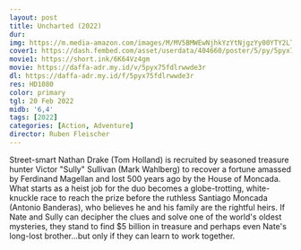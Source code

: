 ```yaml
---
layout: post
title: Uncharted (2022)
dur: 
img: https://m.media-amazon.com/images/M/MV5BMWEwNjhkYzYtNjgzYy00YTY2LThjYWYtYzViMGJkZTI4Y2MyXkEyXkFqcGdeQXVyNTM0OTY1OQ@@._V1_.jpg
cover1: https://dash.fembed.com/asset/userdata/404660/poster/5/py/5pyx75fdlrwwde3r.png?v=1654145350
movie1: https://short.ink/6K64Vz4gm
movie: https://daffa-adr.my.id/v/5pyx75fdlrwwde3r
dl: https://daffa-adr.my.id/f/5pyx75fdlrwwde3r
res: HD1080
color: primary
tgl: 20 Feb 2022
midb: '6,4'
tags: [2022]
categories: [Action, Adventure]
director: Ruben Fleischer
---
```


Street-smart Nathan Drake (Tom Holland) is recruited by seasoned treasure hunter Victor "Sully" Sullivan (Mark Wahlberg) to recover a fortune amassed by Ferdinand Magellan and lost 500 years ago by the House of Moncada. What starts as a heist job for the duo becomes a globe-trotting, white-knuckle race to reach the prize before the ruthless Santiago Moncada (Antonio Banderas), who believes he and his family are the rightful heirs. If Nate and Sully can decipher the clues and solve one of the world's oldest mysteries, they stand to find $5 billion in treasure and perhaps even Nate's long-lost brother...but only if they can learn to work together.
